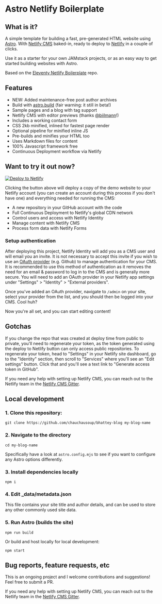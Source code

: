 # Astro Netlify Boilerplate


## What is it?

A simple template for building a fast, pre-generated HTML website using [Astro](https://astro.build/). With [Netlify CMS](https://www.netlifycms.org/) baked-in, ready to deploy to [Netlify](https://www.netlify.com) in a couple of clicks.

Use it as a starter for your own JAMstack projects, or as an easy way to get started building websites with Astro.

Based on the [Eleventy Netlify Boilerplate](https://github.com/danurbanowicz/eleventy-netlify-boilerplate) repo.

## Features

- NEW: Added maintenance-free post author archives
- Build with [astro.build](https://astro.build) (fair warning: it still in beta!)
- Sample pages and a blog with tag support
- Netlify CMS with editor previews (thanks [@biilmann](https://github.com/biilmann)!)
- Includes a working contact form
- CSS 2kb minified, inlined for fastest page render
- Optional pipeline for minified inline JS
- Pre-builds and minifies your HTML too
- Uses Markdown files for content
- 100% Javascript framework free
- Continuous Deployment workflow via Netlify

## Want to try it out now?

[![Deploy to Netlify](https://www.netlify.com/img/deploy/button.svg)](https://app.netlify.com/start/deploy?repository=https://github.com/chauchausoup/bhattey-blog&stack=cms)

Clicking the button above will deploy a copy of the demo website to your Netlify
account (you can create an account during this process if you don't have one)
and everything needed for running the CMS:

- A new repository in your GitHub account with the code
- Full Continuous Deployment to Netlify's global CDN network
- Control users and access with Netlify Identity
- Manage content with Netlify CMS
- Process form data with Netlify Forms

### Setup authentication

After deploying this project, Netlify Identity will add you as a CMS user and
will email you an invite. It is not necessary to accept this invite if you wish
to use an
[OAuth provider](https://www.netlify.com/docs/identity/#external-provider-login)
(e.g. Github) to manage authentication for your CMS.
It is recommended to use this method of authentication as it removes the need
for an email & password to log in to the CMS and is generally more secure. You
will need to add an OAuth provider in your Netlify app settings under
"Settings" > "Identity" > "External providers".

Once you've added an OAuth provider, navigate to `/admin` on your site, select your provider from the
list, and you should then be logged into your CMS. Cool huh?

Now you're all set, and you can start editing content!

## Gotchas

If you change the repo that was created at deploy time from public to private, you'll need to regenerate your token,
as the token generated using the deploy to Netlify button can only access public repositories. To
regenerate your token, head to "Settings" in your Netlify site dashboard, go to the "Identity"
section, then scroll to "Services" where you'll see an "Edit settings" button. Click that and you'll
see a text link to "Generate access token in GitHub".

If you need any help with setting up Netlify CMS, you can reach out to the Netlify team in the [Netlify CMS Gitter](https://gitter.im/netlify/netlifycms).

## Local development

### 1. Clone this repository:

```
git clone https://github.com/chauchausoup/bhattey-blog my-blog-name
```

### 2. Navigate to the directory

```
cd my-blog-name
```

Specifically have a look at `astro.config.mjs` to see if you want to configure any Astro options differently.

### 3. Install dependencies locally

```
npm i
```

### 4. Edit \_data/metadata.json

This file contains your site title and author details, and can be used to store any other commonly used site data.

### 5. Run Astro (builds the site)

```
npm run build
```

Or build and host locally for local development:

```
npm start
```

## Bug reports, feature requests, etc

This is an ongoing project and I welcome contributions and suggestions! Feel free to submit a PR.

If you need any help with setting up Netlify CMS, you can reach out to the Netlify team in the [Netlify CMS Gitter](https://gitter.im/netlify/netlifycms).
